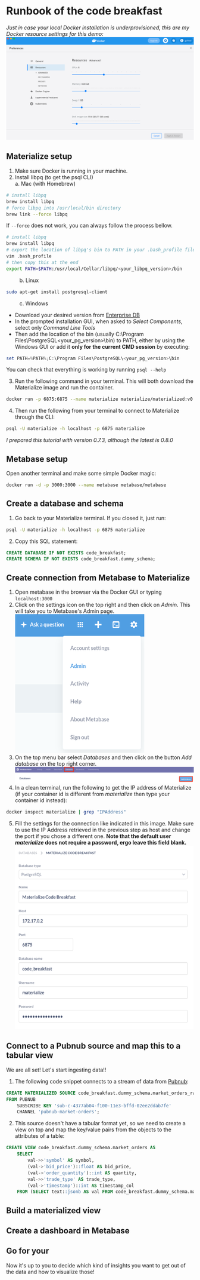# Runbook of the code breakfast
*Just in case your local Docker installation is underprovisioned, this are my Docker resource settings for this demo:*
![Docker resources](imgs/my_docker_resource_settings.png)
## Materialize setup
1. Make sure Docker is running in your machine.
2. Install libpq (to get the psql CLI) <br>
    a. Mac (with Homebrew)
```bash
# install libpq
brew install libpq  
# force libpq into /usr/local/bin directory
brew link --force libpq  
```
If `--force` does not work, you can always follow the process bellow.
```bash
# install libpq
brew install libpq
# export the location of libpq's bin to PATH in your .bash_profile file
vim .bash_profile
# then copy this at the end
export PATH=$PATH:/usr/local/Cellar/libpq/<your_libpq_version>/bin
```

&nbsp;&nbsp;&nbsp;&nbsp;&nbsp;&nbsp;&nbsp;&nbsp;
b. Linux

```bash
sudo apt-get install postgresql-client
```

&nbsp;&nbsp;&nbsp;&nbsp;&nbsp;&nbsp;&nbsp;&nbsp;
c. Windows<br>
* Download your desired version from [Enterprise DB](https://www.enterprisedb.com/downloads/postgres-postgresql-downloads)
* In the prompted installation GUI, when asked to *Select Components*, select only *Command Line Tools*
* Then add the location of the bin (usually C:\Program Files\PostgreSQL\<your_pg_version>\bin) to PATH, either by using the Windows GUI or add it **only for the current CMD session** by executing:
```powershell
set PATH=%PATH%;C:\Program Files\PostgreSQL\<your_pg_version>\bin
```
You can check that everything is working by running `psql --help`

3. Run the following command in your terminal. This will both download the Materialize image and run the container.
```bash
docker run -p 6875:6875 --name materialize materialize/materialized:v0.7.2
```
4. Then run the following from your terminal to connect to Materialize through the CLI:
```bash
psql -U materialize -h localhost -p 6875 materialize
```
*I prepared this tutorial with version 0.7.3, although the latest is 0.8.0*
## Metabase setup
Open another terminal and make some simple Docker magic:
```bash
docker run -d -p 3000:3000 --name metabase metabase/metabase
```
## Create a database and schema
1. Go back to your Materialize terminal. If you closed it, just run:
```bash
psql -U materialize -h localhost -p 6875 materialize
```
2. Copy this SQL statement:
```sql
CREATE DATABASE IF NOT EXISTS code_breakfast;
CREATE SCHEMA IF NOT EXISTS code_breakfast.dummy_schema;
```

## Create connection from Metabase to Materialize
1. Open metabase in the browser via the Docker GUI or typing `localhost:3000`
2. Click on the settings icon on the top right and then click on *Admin*. This will take you to Metabase's Admin page. <br>
![Settings Admin](imgs/settings_admin.png)
3. On the top menu bar select *Databases* and then click on the button *Add database* on the top right corner. <br>
![Add DB](imgs/databases_add.png)
4. In a clean terminal, run the following to get the IP address of Materialize (if your container id is different from *materialize* then type your container id instead):
```bash
docker inspect materialize | grep "IPAddress"
```
5. Fill the settings for the connection like indicated in this image. Make sure to use the IP Address retrieved in the previous step as host and change the port if you chose a different one. **Note that the default user *materialize* does not require a password, ergo leave this field blank.** <br>
![Metabase Connection Settings](imgs/metabase_connection_settings.png)

## Connect to a Pubnub source and map this to a tabular view
We are all set! Let's start ingesting data!!
1. The following code snippet connects to a stream of data from [Pubnub](https://www.pubnub.com/developers/realtime-data-streams/):
```sql
CREATE MATERIALIZED SOURCE code_breakfast.dummy_schema.market_orders_raw 
FROM PUBNUB
    SUBSCRIBE KEY 'sub-c-4377ab04-f100-11e3-bffd-02ee2ddab7fe'
    CHANNEL 'pubnub-market-orders';
```
2. This source doesn't have a tabular format yet, so we need to create a view on top and map the key/value pairs from the objects to the attributes of a table:
```sql
CREATE VIEW code_breakfast.dummy_schema.market_orders AS
    SELECT
        val->>'symbol' AS symbol,
        (val->'bid_price')::float AS bid_price,
        (val->'order_quantity')::int AS quantity,
        val->>'trade_type' AS trade_type,
        (val->'timestamp')::int AS timestamp_col
    FROM (SELECT text::jsonb AS val FROM code_breakfast.dummy_schema.market_orders_raw);
```

## Build a materialized view


## Create a dashboard in Metabase

## Go for your
Now it's up to you to decide which kind of insights you want to get out of the data and how to visualize those!